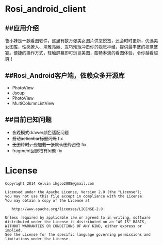 Rosi_android_client
===================

##应用介绍
----
鲁小妹是一款看图软件，这里有数万张美女图片供您悦览，还会时时更新，优选美女图库，性感撩人、清雅亮丽、乖巧玲珑冲击你的视觉神经，提供最丰盛的视觉盛宴。便捷的操作方式，轻触屏幕即可浏览美图，酣畅淋漓的看图体验，令你越看越爽！


##Rosi_Android客户端，依赖众多开源库
----
- PhotoView
- Jsoup
- PhotoView
- MultiColumnListView


##目前已知问题
----
- 夜晚模式drawer颜色适配问题
- ~~启动actionbar标题闪烁~~ fix
- ~~无图片时，应加载一张默认图片占位~~ fix 
- ~~fragment回退栈有问题~~ fix


License
=======

	Copyright 2014 Kelvin ihgoo2008@gmail.com
	
	Licensed under the Apache License, Version 2.0 (the "License");
	you may not use this file except in compliance with the License.
	You may obtain a copy of the License at
	
	   http://www.apache.org/licenses/LICENSE-2.0
	
	Unless required by applicable law or agreed to in writing, software
	distributed under the License is distributed on an "AS IS" BASIS,
	WITHOUT WARRANTIES OR CONDITIONS OF ANY KIND, either express or implied.
	See the License for the specific language governing permissions and
	limitations under the License.
